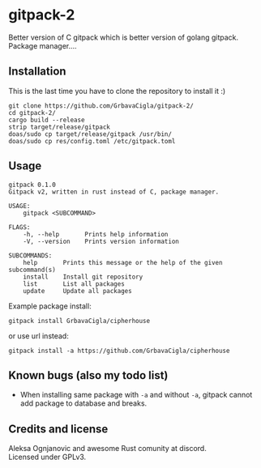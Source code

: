# gitpack-2
Better version of C gitpack which is better version of golang gitpack. Package manager....

## Installation

This is the last time you have to clone the repository to install it :)
```
git clone https://github.com/GrbavaCigla/gitpack-2/
cd gitpack-2/
cargo build --release
strip target/release/gitpack
doas/sudo cp target/release/gitpack /usr/bin/
doas/sudo cp res/config.toml /etc/gitpack.toml
```

## Usage
```
gitpack 0.1.0
Gitpack v2, written in rust instead of C, package manager.

USAGE:
    gitpack <SUBCOMMAND>

FLAGS:
    -h, --help       Prints help information
    -V, --version    Prints version information

SUBCOMMANDS:
    help       Prints this message or the help of the given subcommand(s)
    install    Install git repository
    list       List all packages
    update     Update all packages
```
Example package install:
```
gitpack install GrbavaCigla/cipherhouse
```
or use url instead:
```
gitpack install -a https://github.com/GrbavaCigla/cipherhouse
```

## Known bugs (also my todo list)
- When installing same package with `-a` and without `-a`, gitpack cannot add package to database and breaks.

## Credits and license
Aleksa Ognjanovic and awesome Rust comunity at discord.  
Licensed under GPLv3.
